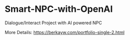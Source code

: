 # Smart-NPC-with-OpenAI
Dialogue/Interact Project with AI powered NPC

More Details: https://berkayw.com/portfolio-single-2.html
